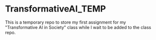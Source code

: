 # TransformativeAI_TEMP
This is a temporary repo to store my first assignment for my "Transformative AI in Society" class while I wait to be added to the class repo.
